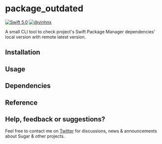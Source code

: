 # package_outdated

[![Swift 5.0](https://img.shields.io/badge/swift-5.0-orange.svg)](#)
[![@vinhnx](https://img.shields.io/badge/contact-%40vinhnx-blue.svg)](https://twitter.com/vinhnx)

A small CLI tool to check project's Swift Package Manager dependencies' local version with remote latest version.

## Installation

## Usage

## Dependencies

## Reference

## Help, feedback or suggestions?

Feel free to contact me on [Twitter](https://twitter.com/vinhnx) for discussions, news & announcements about Sugar & other projects.
